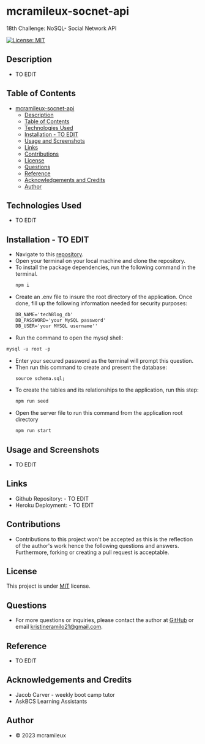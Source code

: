 # mcramileux-socnet-api
18th Challenge: NoSQL- Social Network API

[![License: MIT](https://img.shields.io/badge/License-MIT-blue.svg)](https://opensource.org/licenses/MIT)

## Description
- TO EDIT 
## Table of Contents
- [mcramileux-socnet-api](#mcramileux-socnet-api)
  - [Description](#description)
  - [Table of Contents](#table-of-contents)
  - [Technologies Used](#technologies-used)
  - [Installation - TO EDIT](#installation---to-edit)
  - [Usage and Screenshots](#usage-and-screenshots)
  - [Links](#links)
  - [Contributions](#contributions)
  - [License](#license)
  - [Questions](#questions)
  - [Reference](#reference)
  - [Acknowledgements and Credits](#acknowledgements-and-credits)
  - [Author](#author)

## Technologies Used
- TO EDIT

## Installation - TO EDIT
- Navigate to this [repository](https://github.com/mcramileux/mcramileux-tech-blog).
- Open your terminal on your local machine and clone the repository.
- To install the package dependencies, run the following command in the terminal.
  ```md
  npm i 
  ```
- Create an .env file to insure the root directory of the application. Once done, fill up the following information needed for security purposes:
  ```md
  DB_NAME='techBlog_db'
  DB_PASSWORD='your MySQL password'
  DB_USER='your MYSQL username''
  ```
-  Run the command to open the mysql shell:
  ```md
  mysql -u root -p
  ```
- Enter your secured password as the terminal will prompt this question.
- Then run this command to create and present the database:
  ```md
  source schema.sql;
  ```
- To create the tables and its relationships to the application, run this step:
  ```md
  npm run seed
  ```
- Open the server file to run this command from the application root directory
  ```md 
  npm run start
  ```

## Usage and Screenshots
- TO EDIT

## Links
- Github Repository: - TO EDIT
- Heroku Deployment: - TO EDIT

## Contributions
* Contributions to this project won't be accepted as this is the reflection of the author's work hence the following questions and answers. Furthermore, forking or creating a pull request is acceptable.

## License
This project is under [MIT](https://choosealicense.com/licenses/mit/) license.

## Questions
* For more questions or inquiries, please contact the author at [GitHub](https://github.com/mcramileux) or email kristineramilo21@gmail.com.

## Reference
- TO EDIT

## Acknowledgements and Credits
- Jacob Carver - weekly boot camp tutor
- AskBCS Learning Assistants
  
## Author
- © 2023 mcramileux 